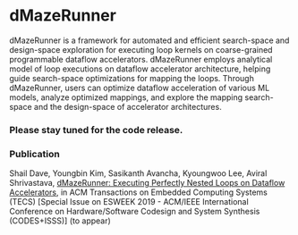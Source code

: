 # dMazeRunner
dMazeRunner is a framework for automated and efficient search-space and design-space exploration for executing loop kernels on coarse-grained programmable dataflow accelerators. dMazeRunner employs analytical model of loop executions on dataflow accelerator architecture, helping guide search-space optimizations for mapping the loops. Through dMazeRunner, users can optimize dataflow acceleration of various ML models, analyze optimized mappings, and explore the mapping search-space and the design-space of accelerator architectures. 

### Please stay tuned for the code release. 

### Publication

  Shail Dave, Youngbin Kim, Sasikanth Avancha, Kyoungwoo Lee, Aviral Shrivastava, [dMazeRunner: Executing Perfectly Nested Loops on Dataflow Accelerators](http://aviral.lab.asu.edu/bibadmin/uploads/pdf/dMazeRunner.pdf), in ACM Transactions on Embedded Computing Systems (TECS) \[Special Issue on ESWEEK 2019 - ACM/IEEE International Conference on Hardware/Software Codesign and System Synthesis (CODES+ISSS)\]  (to appear)
